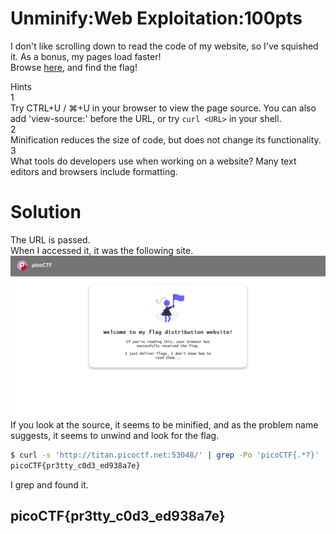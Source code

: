 # Unminify:Web Exploitation:100pts
I don't like scrolling down to read the code of my website, so I've squished it. As a bonus, my pages load faster!  
Browse [here](http://titan.picoctf.net:53048/), and find the flag!  

Hints  
1  
Try CTRL+U / ⌘+U in your browser to view the page source. You can also add 'view-source:' before the URL, or try `curl <URL>` in your shell.  
2  
Minification reduces the size of code, but does not change its functionality.  
3  
What tools do developers use when working on a website? Many text editors and browsers include formatting.  

# Solution
The URL is passed.  
When I accessed it, it was the following site.  
![site.png](site/site.png)  
If you look at the source, it seems to be minified, and as the problem name suggests, it seems to unwind and look for the flag.
```bash
$ curl -s 'http://titan.picoctf.net:53048/' | grep -Po 'picoCTF{.*?}'
picoCTF{pr3tty_c0d3_ed938a7e}
```
I grep and found it.  

## picoCTF{pr3tty_c0d3_ed938a7e}
